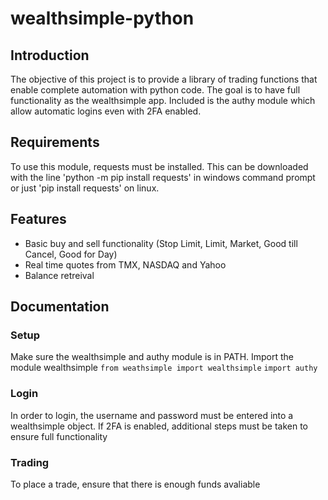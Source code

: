 # wealthsimple-python

## Introduction
The objective of this project is to provide a library of trading functions that enable complete automation with python code. The goal is to have full functionality as the wealthsimple app. Included is the authy module which allow automatic logins even with 2FA enabled.

## Requirements
To use this module, requests must be installed. This can be downloaded with the line 'python -m pip install requests' in windows command prompt or just 'pip install requests' on linux.

## Features
- Basic buy and sell functionality (Stop Limit, Limit, Market, Good till Cancel, Good for Day)
- Real time quotes from TMX, NASDAQ and Yahoo
- Balance retreival

## Documentation

### Setup
Make sure the wealthsimple and authy module is in PATH.
Import the module wealthsimple
`from weathsimple import wealthsimple`
`import authy`

### Login
In order to login, the username and password must be entered into a wealthsimple object.
If 2FA is enabled, additional steps must be taken to ensure full functionality


### Trading

To place a trade, ensure that there is enough funds avaliable
